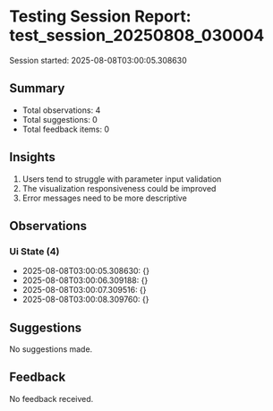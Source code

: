 # Testing Session Report: test_session_20250808_030004

Session started: 2025-08-08T03:00:05.308630

## Summary

- Total observations: 4
- Total suggestions: 0
- Total feedback items: 0

## Insights

1. Users tend to struggle with parameter input validation
2. The visualization responsiveness could be improved
3. Error messages need to be more descriptive

## Observations

### Ui State (4)

- 2025-08-08T03:00:05.308630: {}
- 2025-08-08T03:00:06.309188: {}
- 2025-08-08T03:00:07.309516: {}
- 2025-08-08T03:00:08.309760: {}

## Suggestions

No suggestions made.

## Feedback

No feedback received.


